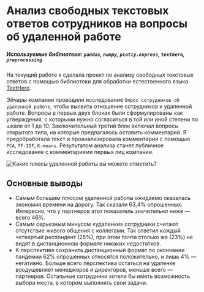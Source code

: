 # Анализ свободных текстовых ответов сотрудников на вопросы об удаленной работе
  
##### Используемые библиотеки: `pandas`, `numpy`, `plotly.express`, `texthero`, `preprocessing`

На текущий работе я сделала проект по анализу свободных текстовых ответов с помощью библиотеки для обработки естественного языка [TextHero](https://texthero.org/). 
  
Эйчары компании проводили исследование `Опрос сотрудников об удаленной работе`, чтобы выявить отношение сотрудников к удаленной работе. Вопросы в первых двух блоках были сформулированы как утверждения, с которыми нужно согласиться в той или иной степени по шкале от 1 до 10. Заключительный третий блок включал вопросы открытого типа, на которые предлагалось оставить комментарий. Я предобработала текст и проанализировала комментарии с помощью `PCA`, `TF-IDF`, `K-means`. Результатом анализа станет публичное исследование с комментариями первых лиц компании. 

![Какие плюсы удаленной работы вы можете отметить?](<https://raw.githubusercontent.com/paraseusse/Remote-job-survey-analysis-with-natural-language-processing/main/PCA_pluses.jpeg?token=AMTEIGFI75JD4YQSJ5ANK7K7XWR2K>)

## Основные выводы

* Самым большим плюсом удаленной работы ожидаемо оказалась экономия времени на дорогу. Так сказали 63,4% опрошенных. Интересно, что у партнеров этот показатель значительно ниже — всего 46%. 
* Самым серьезным минусом «удаленки» сотрудники считают отсутствие живого общения с коллегами. Так ответил каждый четвертый респондент (25%), при этом почти столько же (23%) не видят в дистанционном формате никаких недостатков. 
* К перспективе сохранить дистанционный формат по окончании пандемии 62% опрошенных относятся положительно, и лишь 4% — негативно. Больше всего перспектива остаться на удаленке воодушевляет менеджеров и директоров, меньше всего — партнеров. Остальные сотрудники хотели бы иметь возможность выбора места, в котором выполнять свои задачи. 
